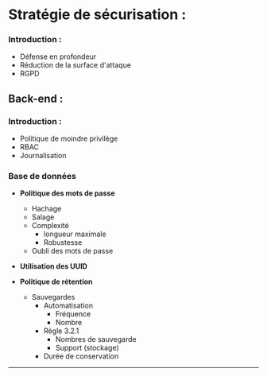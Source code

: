 # Stratégie de sécurisation :

### Introduction :

- Défense en profondeur
- Réduction de la surface d'attaque
- RGPD

## Back-end : 

### Introduction : 

- Politique de moindre privilège
- RBAC
- Journalisation

### Base de données

- **Politique des mots de passe**
    - Hachage
    - Salage 
    - Complexité
        - longueur maximale
        - Robustesse
    - Oubli des mots de passe

- **Utilisation des UUID**

- **Politique de rétention**
    - Sauvegardes
        - Automatisation
            - Fréquence
            - Nombre
        - Règle 3.2.1
            - Nombres de sauvegarde
            - Support (stockage)
        - Durée de conservation
------